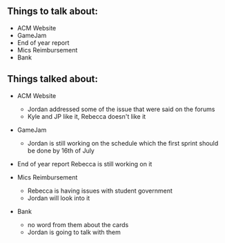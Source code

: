 Things to talk about:
---------------------

- ACM Website
- GameJam
- End of year report
- Mics Reimbursement
- Bank

Things talked about:
--------------------

- ACM Website
    - Jordan addressed some of the issue that were said on the forums
    - Kyle and JP like it, Rebecca doesn't like it

- GameJam
    - Jordan is still working on the schedule which the first sprint should be done by 16th of July

- End of year report
    Rebecca is still working on it

- Mics Reimbursement
    - Rebecca is having issues with student government
    - Jordan will look into it

- Bank
    - no word from them about the cards
    - Jordan is going to talk with them
